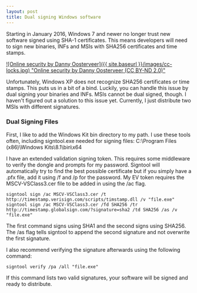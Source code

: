 ```yaml
---
layout: post
title: Dual signing Windows software
---
```

Starting in January 2016, Windows 7 and newer no longer trust new software signed using SHA-1 certificates. This means developers will need to sign new binaries, INFs and MSIs with SHA256 certificates and time stamps.

<!--more-->

[![Online security by Danny Oosterveer]({{ site.baseurl }}/images/cc-locks.jpg) "Online security by Danny Oosterveer (CC BY-ND 2.0)"](https://www.flickr.com/photos/dannyoosterveer/7913182734)

Unfortunately, Windows XP does not recognize SHA256 certificates or time stamps. This puts us in a bit of a bind. Luckily, you can handle this issue by dual signing your binaries and INFs. MSIs cannot be dual signed, though. I haven't figured out a solution to this issue yet. Currently, I just distribute two MSIs with different signatures.

### Dual Signing Files ###

First, I like to add the Windows Kit bin directory to my path. I use these tools often, including signtool.exe needed for signing files: C:\Program Files (x86)\Windows Kits\8.1\bin\x64

I have an extended validation signing token. This requires some middleware to verify the dongle and prompts for my password. Signtool will automatically try to find the best possible certificate but if you simply have a .pfx file, add it using /f and /p for the password. My EV token requires the MSCV-VSClass3.cer file to be added in using the /ac flag.

    signtool sign /ac MSCV-VSClass3.cer /t http://timestamp.verisign.com/scripts/timstamp.dll /v "file.exe"
    signtool sign /ac MSCV-VSClass3.cer /fd SHA256 /tr http://timestamp.globalsign.com/?signature=sha2 /td SHA256 /as /v "file.exe"

The first command signs using SHA1 and the second signs using SHA256. The /as flag tells signtool to append the second signature and not overwrite the first signature.

I also recommend verifying the signature afterwards using the following command:

    signtool verify /pa /all "file.exe"

If this command lists two valid signatures, your software will be signed and ready to distribute.
